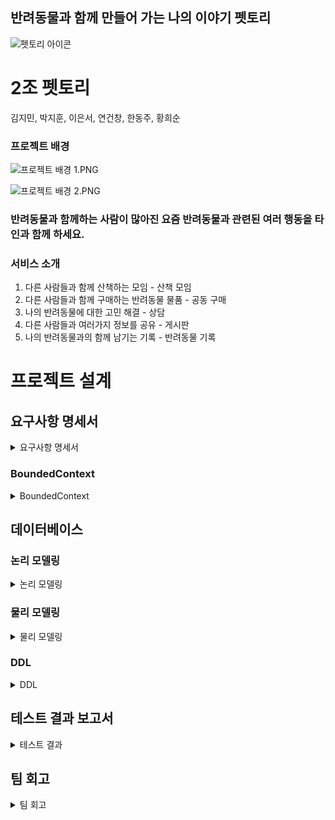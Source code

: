 ﻿## 반려동물과 함께 만들어 가는 나의 이야기 펫토리

![펫토리 아이콘](./images/어플_아이콘.PNG)

# 2조 펫토리

김지민, 박지훈, 이은서, 연건창, 한동주, 황희순

### 프로젝트 배경

![프로젝트 배경 1.PNG](./images/프로젝트_배경1.PNG)

![프로젝트 배경 2.PNG](./images/프로젝트_배경2.PNG)

### 반려동물과 함께하는 사람이 많아진 요즘 반려동물과 관련된 여러 행동을 타인과 함께 하세요.

### 서비스 소개

1. 다른 사람들과 함께 산책하는 모임 - 산책 모임
2. 다른 사람들과 함께 구매하는 반려동물 물품 - 공동 구매
3. 나의 반려동물에 대한 고민 해결 - 상담
4. 다른 사람들과 여러가지 정보를 공유 - 게시판
5. 나의 반려동물과의 함께 남기는 기록 - 반려동물 기록

### 

# 프로젝트 설계
## 요구사항 명세서
<details>
<summary>요구사항 명세서</summary>
<div markdown="1">


    [GitHub](https://docs.google.com/spreadsheets/d/1xn3WYrcm1DOls6SgFvD8YYsPRyOG0y4JGV1NGI4js7w/edit?gid=0#gid=0)
    

  <img src="./images/요구사항_명세서1.PNG" alt="요구사항 명세서 1">
  <img src="./images/요구사항_명세서2.PNG" alt="요구사항 명세서 2">
  <img src="./images/요구사항_명세서3.PNG" alt="요구사항 명세서 3">
  <img src="./images/요구사항_명세서4.PNG" alt="요구사항 명세서 4">
  <img src="./images/요구사항_명세서5.PNG" alt="요구사항 명세서 5">
  <img src="./images/요구사항_명세서6.PNG" alt="요구사항 명세서 6">

</div>
</details>

   ### BoundedContext

   <details>
   <summary> BoundedContext</summary>
   <div markdown="1">

- BoundedContext
    
    ![회원.png](/images/회원.png)
    
    ![프로필.png](/images/프로필.png)
    
    ![게시판.png](./images/게시판.png)
    
    ![상담.png](./images/상담.png)
    
    ![산책 모임.png](./images/산책%20모임.png)
    
    ![공동 구매.png](./images/공동%20구매.png)
    
    ![채팅.png](./images/채팅.png)

</div>
</details>
    
## 데이터베이스

### 논리 모델링


 <details>
   <summary> 논리 모델링</summary>
   <div markdown="1">
   
- 논리모델링 사진
    
    <img src="./images/논리_모델링3.PNG" alt="논리 모델링 3">

    <img src="./images/논리_모델링4.PNG" alt="논리 모델링 4">


    </div>
</details>
    

### 물리 모델링

 <details>
   <summary> 물리 모델링</summary>
   <div markdown="1">


- 물리 모델링 사진
    
    ![물리 모델링3.PNG](./images/물리_모델링3.PNG)
    
    ![물리 모델링4.PNG](./images/물리_모델링4.PNG)

    ![물리 모델링5.PNG](./images/물리_모델링5.PNG)   

    ![물리 모델링6.PNG](./images/물리_모델링6.PNG)   

    ![물리 모델링7.PNG](./images/물리_모델링7.PNG)   

    ![물리 모델링8.PNG](./images/물리_모델링8.PNG)   

    ![물리 모델링9.PNG](./images/물리_모델링9.PNG)   

    </div>
</details>   

### DDL
 <details>
   <summary>DDL</summary>
   <div markdown="1">

    [DDL 다운로드](./images/펫토리%20DDL%20v.07.txt)

    </div>
</details> 


## 테스트 결과 보고서
<details>
  <summary>테스트 결과</summary>
  <div markdown="1">

### 채팅

 <details>
   <summary>채팅</summary>
   <div markdown="2">

- 채팅
    
    ## 채팅 방 생성 기능
    
    - 산책 모임 방, 공동 구매 모임 방이 생성되었을 때 해당 URL 이 호출되어 채팅 방이 자동으로 만들어진다.
    
    ![채팅방 생성 기능](./images/채팅방_생성기능.png)
    
    ## 실시간 채팅 기능
    
    - 실시간으로 서버에 채팅을 전송 할 수 있다.
    
    ![실시간 채팅 기능](./images/실시간_채팅기능.png)
    
    - DB
    
    ![채팅 DB](./images/채팅.png)
    
    ## 채팅 수정 기능
    
    - 작성한 채팅을 수정할 수 있다.
    
    ![채팅 수정 기능](./images/채팅_수정기능.png)
    
    ## 채팅 소프트 삭제
    
    - 채팅 상태를 DELETE 로 바꾸고 DB에서는 삭제를 안 하는 소프트 삭제를 실행 한다.
    
    ![채팅 소프트 삭제](./images/채팅_소프트_삭제.png)
    
    ## 채팅 하드 삭제
    
    - 채팅을 DB에서 완전 삭제 한다.
    
    ![채팅 하드 삭제](./images/채팅_하드_삭제.png)
    
    ## 채팅 기록 조회
    
    - 채팅 방의 채팅 기록을 조회한다.
    
    ![채팅 기록 조회](./images/채팅기록_조회.png)

        </div>
    </details>   
    
     



### 게시판

 <details>
   <summary>게시판</summary>
   <div markdown="2">

- 게시판
    
    ## 게시글 작성
    
    ![게시글 작성](./images/1_게시글작성.png)

    ## 게시글 수정
    
    ![게시글 수정](./images/2_게시글수정.png)

    ## 게시글 삭제
    
    ![게시글 삭제](./images/3_게시글삭제.png)

    ## 게시글 목록 조회
    
    ![게시글 목록 조회](./images/4_게시물목록조회.png)

    ## 번호로 게시글 조회
    
    ![번호로 게시글 조회](./images/5_번호로게시글조회.png)

- 댓글

    ## 댓글 작성
    
    ![댓글 작성](./images/1_댓글작성.png)

    ## 댓글 수정
    
    ![댓글 수정](./images/2_댓글수정.png)

    ## 댓글 삭제
    
    ![댓글 삭제](./images/3_댓글삭제.png)

    ## 댓글 조회
    
    ![댓글 조회](./images/4_댓글조회.png)

- 카테고리    

    ## 카테고리 등록
    
    ![카테고리 등록](./images/1_카테고리등록.png)

    ## 카테고리 수정
    
    ![카테고리 수정](./images/2_카테고리수정.png)

    ## 카테고리 삭제
    
    ![카테고리 삭제](./images/3_카테고리삭제.png)

    ## 카테고리 조회
    
    ![카테고리 조회](./images/4_카테고리조회.png)


        </div>
    </details>   
    
 

### 상담

 <details>
   <summary>게시판</summary>
   <div markdown="2">

- 상담

    ## 답변 등록
    
    ![답변 등록](./images/상담/답변등록.png)

    ## 답변 삭제
    
    ![답변 삭제](./images/상담/답변삭제.png)

    ## 답변 수정
    
    ![답변 수정](./images/상담/답변수정.png)

    ## 재답변 등록
    
    ![재답변 등록](./images/상담/재답변등록.png)

    ## 질문 등록
    
    ![질문 등록](./images/상담/질문등록.png)

    ## 질문 삭제
    
    ![질문 삭제](./images/상담/질문삭제.png)

    ## 질문 수정
    
    ![질문 수정](./images/상담/질문수정.png)

    ## 질문 전체 조회(검색)
    
    ![질문 전체 조회(검색)](./images/상담/질문전체조회(검색).png)

    ## 특정질문조회(닉네임)
    
    ![특정질문조회(닉네임)](./images/상담/특정질문조회(닉네임).png)

    ## 특정질문조회(번호)
    
    ![특정질문조회(번호)](./images/상담/특정질문조회(번호).png)
    
        </div>
    </details>   
    


### 공동구매

 <details>
   <summary>게시판</summary>
   <div markdown="2">

- 공동구매모임

    ## 공동구매모임목록조회
    
    ![공동구매모임목록조회](./images/공동구매/공동구매모임/1_공동구매모임목록조회.png)

    ## 현재사용자가참여한공동구매모임목록조회
    
    ![현재사용자가참여한공동구매모임목록조회](./images/공동구매/공동구매모임/2_현재사용자가참여한공동구매모임목록조회.png)

    ## 공동구매모임등록
    
    ![공동구매모임등록](./images/공동구매/공동구매모임/3_공동구매모임등록.png)

    ## 공동구매모임수정
    
    ![공동구매모임수정](./images/공동구매/공동구매모임/4_공동구매모임수정.png)

    ## 공동구매모임상세조회
    
    ![공동구매모임상세조회](./images/공동구매/공동구매모임/5_공동구매모임상세조회.png)

    ## 공동구매모임삭제
    
    ![공동구매모임삭제](./images/공동구매/공동구매모임/6_공동구매모임삭제.png)

    ## 공동구매모임참가
    
    ![공동구매모임참가](./images/공동구매/공동구매모임/7_공동구매모임참가.png)

    ## 공동구매방장물품배송정보등록
    
    ![공동구매방장물품배송정보등록](./images/공동구매/공동구매모임/8_공동구매방장물품배송정보등록.png)

    ## 공동구매모임나가기
    
    ![공동구매모임나가기](./images/공동구매/공동구매모임/9_공동구매모임나가기.png)

    ## 공동구매모임강퇴
    
    ![공동구매모임강퇴](./images/공동구매/공동구매모임/10_공동구매모임강퇴.png)

    ## 지급기록조회
    
    ![지급기록조회](./images/공동구매/공동구매모임/11_지급기록조회.png)

    ## 공동구매물품배송정보조회
    
    ![공동구매물품배송정보조회](./images/공동구매/공동구매모임/12_공동구매물품배송정보조회.png)

- 공동구매참가

    ## 현재공동구매모임참가의전체사용자목록조회
    
    ![현재공동구매모임참가의전체사용자목록조회](./images/공동구매/공동구매참가/1_현재공동구매모임참가의전체사용자목록조회.png)

    ## 공동구매참가등록
    
    ![공동구매참가등록](./images/공동구매/공동구매참가/2_공동구매참가등록.png)

    ## 공동구매참가취소
    
    ![공동구매참가취소](./images/공동구매/공동구매참가/3_공동구매참가취소.png)

    ## 공동구매참가자물품배송정보등록
    
    ![공동구매참가자물품배송정보등록](./images/공동구매/공동구매참가/4_공동구매참가자물품배송정보등록.png)

    ## 공동구매참가자물품수령으로변경
    
    ![공동구매참가자물품수령으로변경](./images/공동구매/공동구매참가/5_공동구매참가자물품수령으로변경.png)

    ## 공동구매물품배송정보조회
    
    ![공동구매물품배송정보조회](./images/공동구매/공동구매참가/6_공동구매물품배송정보조회.png)

- 즐겨찾기

    ## 즐겨찾기된모임조회
    
    ![즐겨찾기된모임조회](./images/공동구매/즐겨찾기/1_즐겨찾기된모임조회.png)

    ## 즐겨찾기등록
    
    ![즐겨찾기등록](./images/공동구매/즐겨찾기/2_즐겨찾기등록.png)

    ## 즐겨찾기삭제
    
    ![즐겨찾기삭제](./images/공동구매/즐겨찾기/3_즐겨찾기삭제.png)

- 카테고리

    ## 카테고리목록조회
    
    ![카테고리목록조회](./images/공동구매/카테고리/1_카테고리목록조회.png)

    ## 카테고리등록
    
    ![카테고리등록](./images/공동구매/카테고리/2_카테고리등록.png)

    ## 카테고리수정
    
    ![카테고리수정](./images/공동구매/카테고리/3_카테고리수정.png)

    ## 카테고리삭제
    
    ![카테고리삭제](./images/공동구매/카테고리/4_카테고리삭제.png)

        </div>
    </details> 

### 산책모임

 <details>
   <summary>산책모임</summary>
   <div markdown="2">

- 산책모임

    ## 가입한산책모임등록
    
    ![가입한산책모임등록](./images/산책모임/가입한산책모임등록.png)

    ## 가입한산책모임삭제
    
    ![가입한산책모임삭제](./images/산책모임/가입한산책모임삭제.png)

    ## 가입한산책모임수정
    
    ![가입한산책모임수정](./images/산책모임/가입한산책모임수정.png)

    ## 가입한산책모임조회
    
    ![카테고리삭가입한산책모임조회제](./images/산책모임/가입한산책모임조회.png)

    ## 산책모임기록등록
    
    ![산책모임기록등록](./images/산책모임/산책모임기록등록.png)

    ## 산책모임기록삭제
    
    ![산책모임기록삭제](./images/산책모임/산책모임기록삭제.png)

    ## 산책모임기록수정
    
    ![산책모임기록수정](./images/산책모임/산책모임기록수정.png)

    ## 산책모임기록조회
    
    ![산책모임기록조회](./images/산책모임/산책모임기록조회.png)

    ## 산책모임등록
    
    ![산책모임등록](./images/산책모임/산책모임등록.png)

    ## 산책모임삭제
    
    ![산책모임삭제](./images/산책모임/산책모임삭제.png)

    ## 산책모임수정
    
    ![산책모임수정](./images/산책모임/산책모임수정.png)

    ## 산책모임신청등록
    
    ![산책모임신청등록](./images/산책모임/산책모임신청등록.png)

    ## 산책모임신청삭제
    
    ![산책모임신청삭제](./images/산책모임/산책모임신청삭제.png)

    ## 산책모임신청수정
    
    ![산책모임신청수정](./images/산책모임/산책모임신청수정.png)

    ## 산책모임신청조회
    
    ![산책모임신청조회](./images/산책모임/산책모임신청조회.png)

    ## 산책모임조회
    
    ![산책모임조회](./images/산책모임/산책모임조회.png)

    ## 특정산책모임기록조회
    
    ![특정산책모임기록조회](./images/산책모임/특정산책모임기록조회.png)

    ## 특정산책모임신청조회
    
    ![특정산책모임신청조회](./images/산책모임/특정산책모임신청조회.png)

    ## 특정산책모임조회
    
    ![특정산책모임조회](./images/산책모임/특정산책모임조회.png)

    ## 특정회원의가입한산책모임조회
    
    ![특정회원의가입한산책모임조회](./images/산책모임/특정회원의가입한산책모임조회.png)

         </div>
    </details> 

### 가족

 <details>
   <summary>가족</summary>
   <div markdown="2">

- 가족

    ## 다른회원을가족으로초대
    
    ![특정회원의가입한산책모임조회](./images/가족/pm-가족-1다른회원을가족으로초대.png)

    ## 받은가족초대조회
    
    ![특정회원의가입한산책모임조회](./images/가족/pm-가족-2받은가족초대조회.png)

    ## 가족초대거절
    
    ![특정회원의가입한산책모임조회](./images/가족/pm-가족-3가족초대거절.png)

    ## 가족초대수락
    
    ![특정회원의가입한산책모임조회](./images/가족/pm-가족-4가족초대수락.png)

    ## 가족에서회원삭제
    
    ![특정회원의가입한산책모임조회](./images/가족/pm-가족-5가족에서회원삭제.png)

    ## 가족정보조회
    
    ![특정회원의가입한산책모임조회](./images/가족/pm-가족-6가족정보조회.png)

        </div>
    </details> 

### 급여기록

 <details>
   <summary>급여기록</summary>
   <div markdown="2">

- 급여기록

    ## 급여기록등록
    
    ![급여기록등](./images/급여기록/pm-급여기록-1급여기록등록.png)

    ## 급여기록수정
    
    ![급여기록수정](./images/급여기록/pm-급여기록-2급여기록수정.png)

    ## 급여기록삭제
    
    ![급여기록삭제](./images/급여기록/pm-급여기록-3급여기록삭제.png)

    ## 급여기록월별조회
    
    ![급여기록월별조회](./images/급여기록/pm-급여기록-4급여기록월별조회.png)

    ## 급여기록날짜별조회
    
    ![급여기록날짜별조회](./images/급여기록/pm-급여기록-5급여기록날짜별조회.png)

    ## 급여기록날짜별상세조회
    
    ![급여기록날짜별상세조회](./images/급여기록/pm-급여기록-6급여기록날짜별상세조회.png)

        </div>
    </details>     

### 반려동물

 <details>
   <summary>반려동물</summary>
   <div markdown="2">

- 반려동물

    ## 반려동물조회
    
    ![반려동물조회](./images/반려동물/pm-반려동물-1반려동물조회.png)
    
    ## 반려동물등록
    
    ![반려동물등록](./images/반려동물/pm-반려동물-2반려동물등록.png)

    ## 반려동물수정
    
    ![반려동물수정](./images/반려동물/pm-반려동물-3반려동물수정.png)

    ## 반려동물삭제
    
    ![반려동물삭제](./images/반려동물/pm-반려동물-4반려동물삭제.png)


        </div>
    </details> 

### 산책기록

 <details>
   <summary>산책기록</summary>
   <div markdown="2">

- 산책기록

    ## 산책기록등록
    
    ![산책기록등록](./images/산책기록/pm-산책기록-1산책기록등록.png)

    ## 산책기록수정
    
    ![산책기록수정](./images/산책기록/pm-산책기록-2산책기록수정.png)

    ## 산책기록삭제
    
    ![산책기록삭제](./images/산책기록/pm-산책기록-3산책기록삭제.png)

    ## 산책기록월별조회
    
    ![산책기록월별조회](./images/산책기록/pm-산책기록-4산책기록월별조회.png)

    ## 산책기록날짜별조회
    
    ![산책기록날짜별조회](./images/산책기록/pm-산책기록-5산책기록날짜별조회.png)

    ## 산책기록날짜별상세조회
    
    ![산책기록날짜별상세조회](./images/산책기록/pm-산책기록-6산책기록날짜별상세조회.png)

        </div>
    </details> 

### 유저

 <details>
   <summary>유저</summary>
   <div markdown="2">

- 유저

    ## 회원가입
    
    ![회원가입](./images/유저/pm-유저-1회원가입.png)

    ## 로그인
    
    ![로그인](./images/유저/pm-유저-2로그인.png)

    ## 회원정보조회
    
    ![회원정보조회](./images/유저/pm-유저-3회원정보조회.png)

    ## 비밀번호변경
    
    ![비밀번호변경](./images/유저/pm-유저-4비밀번호변경.png)
    

        </div>
    </details> 

  </div>
</details> 

## 팀 회고

<details>
   <summary>팀 회고</summary>
   <div markdown="1">

김지민 : Spring을 처음 접해봐서 어려웠던 점이 많았다. 처음 보는 용어, 어노테이션을 언제, 어떤 방식으로 써야하는 지, 작성한 파일들이 어떤 식으로 작동하는 지 등을 접해본 적이 생소해서 헤맸지만 팀원들의 도움으로 문제를 해결할 수 있었다. 프로젝트를 하면서 생소했던 Spring의 작성한 파일들의 작동방식을 전보다는 이해할 수 있었다. 다음에 Spring을 쓸 때는 더 익숙해져서 능숙하게 할 수 있으면 좋겠다. 

박지훈 : Spring boot 를 배우면서 팀원들과 각자의 기능 파트 하나씩을 맡아도 충분히 해결이 가능하다고 생각했다. 구현을 하면서 부족한 부분이 생기고, 수정하기를 반복하니 시간이 어느덧 촉박해져 왔고, 더욱 완성도를 높이기 위해서 노력을 했으나 몇몇 기능들을 구현하지 못하였다. 하지만 진행하면서 어떤 부분에 문제가 있고, 해결하는 능력이 길러졌다는 것이 몸소 느껴지는 것 같았다.  그리고 다른 사람들이 작성한 코드를 읽는 실력이나 구조 파악에 대해 향상됨을 느꼈고, 이를 어떻게 보완해야 할지도 어느정도 감을 잡았다는 것에서 부족한 부분이 많지만 좋은 프로젝트였다고 생각한다. 또한 팀원들에게 많은 도움과 배움을 얻었고, 함께 프로젝트를 진행하며 왜 팀프로젝트 경험이 중요한지를 깨닫는 시간이 되었던 것 같다.

이은서 : 호기롭게 시작했지만 꽤나 고생했다. 신나서 이 기능 저 기능 다 붙였다가 시간에 쫓겨서 많이도 잘라냈다. 구현할 기능에 대해 깊이 고민하지 않고 시작해서 코드를 짜면서 로직과 DB가 자주 바뀌어서 힘들기도 했다. 대신 바뀔 때마다 테스트를 여러 번 해서 많은 오류에 익숙해질 수 있었다^^
배울 때는 몰랐는데, 프로젝트를 진행하면서 JPA가 얼마나 편한지 절절하게 느끼기도 했다.
이번 프로젝트는 각자 기능 구현에 골몰하느라, 서로의 코드를 봐주거나 자잘한 규칙을 잘 지켰는지 확인할 시간이 없어서 아쉽다. 이래저래 밀려서 부족한 부분들을 보완해서 프론트엔드 단까지 빨리 직접 만들고 싶다!

연건창 : 프로젝트를 처음 접하면서, 낯선 용어와 어노테이션 사용법, 기능들이 어떻게 작동하는지에 대한 이해 부족으로 어려움을 겪었다. 하지만 혼자였다면 더 어려웠을 것을 팀원들의 도움 덕분에 점차 문제들을 해결할 수 있었고, Spring의 구조도 조금씩 이해하게 되었다.
동시에 그 과정에서 문제를 해결하는 능력이 많이 향상되었고, 다른 사람의 코드를 읽고 구조를 파악하는 실력도 나아졌음을 느꼈다. 수정과 보완을 계속 반복하다 보니 시간이 촉박해져 일부 기능을 완성하지 못한 점이 아쉬워 다음 번에는 더 익숙해져 능숙하게 사용할 수 있기를 희망한다.
또한, Spring Boot뿐만 아니라 MyBatis, JPA 같은 백엔드 기술에 대해 배운 것들을 다시 복습하며 실전에 적용해 백엔드 기술의 편리함을 직접 경험하면서, 더 효율적이고 간결한 코드를 작성하고 싶다는 목표도 생겼다. 이번 프로젝트에서는 각자의 작업에 몰두하느라 팀원들의 코드 리뷰나 규칙을 지키는 부분에서 다소 부족한 점이 있었지만, 이를 보완해 더 나은 결과물을 만들 계획이다.
이번 프로젝트를 통해 팀워크의 중요성과 문제 해결 능력을 크게 키웠으며, 더 좋은 코드를 작성하고 팀원들과의 소통을 원활히 하여 완성도 높은 프로젝트를 만들고 싶다. 

한동주 : Spring은 처음 사용해보았는데 어려운 점도 있었지만 배워가면서 점점 발전해가는것을 느껴서 좋았다. 좀 많이 헤메서 기능 구현등에 수정도 많이 해보고 오류도 많이 찾아보면서 많은 것을 배운것 같다. 다음에는 더 공부를 많이 해서 더 간결하고 좋은 코드를 작성해보고 싶다. 처음 하는 부분이다 보니 여유가 없어 팀원들과 소통을 더 많이 하지 못한것이 아쉬웠다. 하지만 팀원들이 모르는 부분을 알려주지 않았으면 상당히 힘들뻔 했지만 다들 친절하게 알려주셨다. 우리 팀원들 최고!

황희순 : 처음으로 실시간 통신을 다루고 채팅이라는 기능에 대한 구현을 하면서 Spring Boot 에 대해 더 익숙해 질 수 있었고 JPA, MyBatis, Security 등등 백엔드 기술에 대해서 배운 것을 다시 복습하며 사용해보는 것이 너무나 좋았다. 아쉬운 점은 초반부에 시간과 일정을 고려하지 않고 너무 많은 기능들을 넣어서 하나의 기능에 대해서 완성도 있게 작업을 하지 못한 것이 아쉽고 짧은 시간안에 많은 것을 구현하려다 보니 다른 팀원의 코드나 도움을 주지 못하고 다른 기능과 고려해서 코드를 작성하려는 부분이 조금 부족했던 것이 아쉽게 느껴졌다. 프론트 엔드까지 시간이 좀 더 있으니 그 때까지 보완을 하면 더 좋을 거 같다.     

  </div>
</details> 
